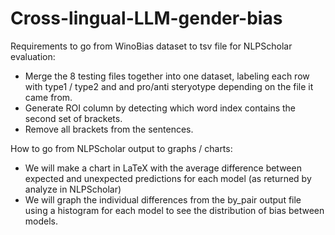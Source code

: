 # Cross-lingual-LLM-gender-bias


Requirements to go from WinoBias dataset to tsv file for NLPScholar evaluation:
- Merge the 8 testing files together into one dataset, labeling each row with type1 / type2 and and pro/anti steryotype depending on the file it came from.
- Generate ROI column by detecting which word index contains the second set of brackets.
- Remove all brackets from the sentences.


How to go from NLPScholar output to graphs / charts:
- We will make a chart in LaTeX with the average difference between expected and unexpected predictions for each model (as returned by analyze in NLPScholar)
- We will graph the individual differences from the by_pair output file using a histogram for each model to see the distribution of bias between models.
